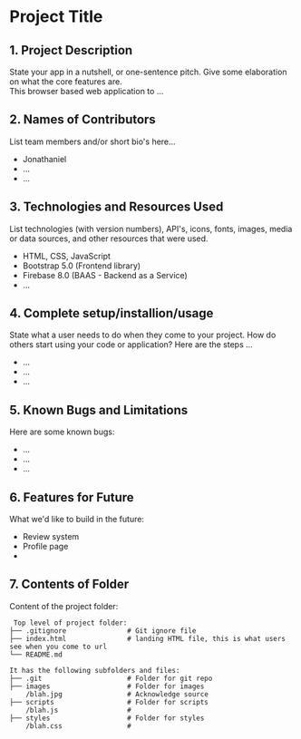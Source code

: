 # Project Title

## 1. Project Description
State your app in a nutshell, or one-sentence pitch. Give some elaboration on what the core features are.  
This browser based web application to ... 

## 2. Names of Contributors
List team members and/or short bio's here... 
* Jonathaniel
* ...
* ...
	
## 3. Technologies and Resources Used
List technologies (with version numbers), API's, icons, fonts, images, media or data sources, and other resources that were used.
* HTML, CSS, JavaScript
* Bootstrap 5.0 (Frontend library)
* Firebase 8.0 (BAAS - Backend as a Service)
* ...

## 4. Complete setup/installion/usage
State what a user needs to do when they come to your project.  How do others start using your code or application?
Here are the steps ...
* ...
* ...
* ...

## 5. Known Bugs and Limitations
Here are some known bugs:
* ...
* ...
* ...

## 6. Features for Future
What we'd like to build in the future:
* Review system
* Profile page
* 
	
## 7. Contents of Folder
Content of the project folder:

```
 Top level of project folder: 
├── .gitignore               # Git ignore file
├── index.html               # landing HTML file, this is what users see when you come to url
└── README.md

It has the following subfolders and files:
├── .git                     # Folder for git repo
├── images                   # Folder for images
    /blah.jpg                # Acknowledge source
├── scripts                  # Folder for scripts
    /blah.js                 # 
├── styles                   # Folder for styles
    /blah.css                # 



```


